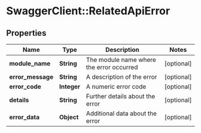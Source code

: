# SwaggerClient::RelatedApiError

## Properties
Name | Type | Description | Notes
------------ | ------------- | ------------- | -------------
**module_name** | **String** | The module name where the error occurred | [optional] 
**error_message** | **String** | A description of the error | [optional] 
**error_code** | **Integer** | A numeric error code | [optional] 
**details** | **String** | Further details about the error | [optional] 
**error_data** | **Object** | Additional data about the error | [optional] 


